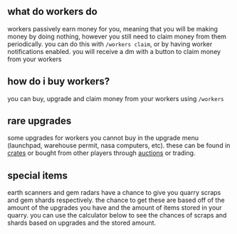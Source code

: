 <script>
  import DocsTemplate from "$lib/components/docs/DocsTemplate.svelte"
  import Calculator from "./calculator.svelte"
</script>

<DocsTemplate title='workers' />

## what do workers do

workers passively earn money for you, meaning that you will be making money by doing nothing, however you still need to claim money from them periodically. you can do this with `/workers claim`, or by having worker notifications enabled. you will receive a dm with a button to claim money from your workers

## how do i buy workers?

you can buy, upgrade and claim money from your workers using `/workers`

## rare upgrades

some upgrades for workers you cannot buy in the upgrade menu (launchpad, warehouse permit, nasa computers, etc). these can be found in [crates](/docs/economy/items/crates) or bought from other players through [auctions](/docs/economy/items/inventory) or trading.

## special items

earth scanners and gem radars have a chance to give you quarry scraps and gem shards respectively. the chance to get these are based off of the amount of the upgrades you have and the amount of items stored in your quarry. you can use the calculator below to see the chances of scraps and shards based on upgrades and the stored amount.

<Calculator />
